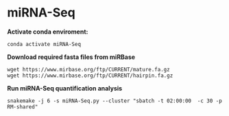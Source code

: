 # miRNA-Seq

**Activate conda enviroment:**
```
conda activate miRNA-Seq
```

**Download required fasta files from miRBase**
```
wget https://www.mirbase.org/ftp/CURRENT/mature.fa.gz
wget https://www.mirbase.org/ftp/CURRENT/hairpin.fa.gz
```


**Run miRNA-Seq quantification analysis**
```
snakemake -j 6 -s miRNA-Seq.py --cluster "sbatch -t 02:00:00  -c 30 -p RM-shared"
```

